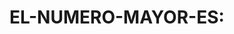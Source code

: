<html>
	<head>
		<tittle><h1>EL-NUMERO-MAYOR-ES:</h1></tittle>
	</head>
	<body>
	<script>

	var n1=prompt("ingrese el-primer-numero","");
	var n2=prompt("ingrese el-segundo-numero","");
	var n3=prompt("ingrese el-tercer-numero","");
	var n4=prompt("ingrese el-cuarto-numero","");

	n1=parseInt(n1);
	n2=parseInt(n2);
	n3=parseInt(n3);
	n4=parseInt(n4);

	if(n1>=n2)
	{
		
		if(n1>=n3)
		{
		document.write(n1);
		}

		
	}
	if(n2>=n1)
	{
		if(n2>=n3)
		{
		document.write(n2);
		}


	}
	if(n3>=n1)
	{
		if(n3>=n2)
		{
		document.write(n3);
		}

	
	}
	if(n4>=n1)
	{
		if(n4>=n2)
		{
		document.write(n4);
		if(n4>=n3)
		{
		document.write(n4);

	
	}
		</script>
		</body>
	
</html>
